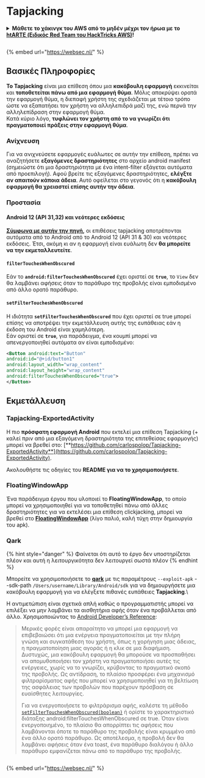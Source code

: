 # Tapjacking

<details>

<summary><strong>Μάθετε το χάκινγκ του AWS από το μηδέν μέχρι τον ήρωα με το</strong> <a href="https://training.hacktricks.xyz/courses/arte"><strong>htARTE (Ειδικός Red Team του HackTricks AWS)</strong></a><strong>!</strong></summary>

Άλλοι τρόποι υποστήριξης του HackTricks:

* Αν θέλετε να δείτε την **εταιρεία σας να διαφημίζεται στο HackTricks** ή να **κατεβάσετε το HackTricks σε μορφή PDF** ελέγξτε τα [**ΣΧΕΔΙΑ ΣΥΝΔΡΟΜΗΣ**](https://github.com/sponsors/carlospolop)!
* Αποκτήστε το [**επίσημο PEASS & HackTricks swag**](https://peass.creator-spring.com)
* Ανακαλύψτε [**την Οικογένεια PEASS**](https://opensea.io/collection/the-peass-family), τη συλλογή μας από αποκλειστικά [**NFTs**](https://opensea.io/collection/the-peass-family)
* **Εγγραφείτε στη** 💬 [**ομάδα Discord**](https://discord.gg/hRep4RUj7f) ή στην [**ομάδα τηλεγραφήματος**](https://t.me/peass) ή **ακολουθήστε** μας στο **Twitter** 🐦 [**@carlospolopm**](https://twitter.com/hacktricks_live)**.**
* **Μοιραστείτε τα χάκινγκ κόλπα σας υποβάλλοντας PRs στα** [**HackTricks**](https://github.com/carlospolop/hacktricks) και [**HackTricks Cloud**](https://github.com/carlospolop/hacktricks-cloud) αποθετήρια του github.

</details>

<figure><img src="https://pentest.eu/RENDER_WebSec_10fps_21sec_9MB_29042024.gif" alt=""><figcaption></figcaption></figure>

{% embed url="https://websec.nl/" %}


## **Βασικές Πληροφορίες**

**Το Tapjacking** είναι μια επίθεση όπου μια **κακόβουλη εφαρμογή** εκκινείται και **τοποθετείται πάνω από μια εφαρμογή θύμα**. Μόλις αποκρύψει ορατά την εφαρμογή θύμα, η διεπαφή χρήστη της σχεδιάζεται με τέτοιο τρόπο ώστε να εξαπατήσει τον χρήστη να αλληλεπιδρά μαζί της, ενώ περνά την αλληλεπίδραση στην εφαρμογή θύμα.\
Κατά κύριο λόγο, **τυφλώνει τον χρήστη από το να γνωρίζει ότι πραγματοποιεί πράξεις στην εφαρμογή θύμα**.

### Ανίχνευση

Για να ανιχνεύσετε εφαρμογές ευάλωτες σε αυτήν την επίθεση, πρέπει να αναζητήσετε **εξαγόμενες δραστηριότητες** στο αρχείο android manifest (σημειώστε ότι μια δραστηριότητα με ένα intent-filter εξάγεται αυτόματα από προεπιλογή). Αφού βρείτε τις εξαγόμενες δραστηριότητες, **ελέγξτε αν απαιτούν κάποια άδεια**. Αυτό οφείλεται στο γεγονός ότι η **κακόβουλη εφαρμογή θα χρειαστεί επίσης αυτήν την άδεια**.

### Προστασία

#### Android 12 (API 31,32) και νεότερες εκδόσεις

[**Σύμφωνα με αυτήν την πηγή**](https://www.geeksforgeeks.org/tapjacking-in-android/)**,** οι επιθέσεις tapjacking αποτρέπονται αυτόματα από το Android από το Android 12 (API 31 & 30) και νεότερες εκδόσεις. Έτσι, ακόμη κι αν η εφαρμογή είναι ευάλωτη δεν **θα μπορείτε να την εκμεταλλευτείτε**.

#### `filterTouchesWhenObscured`

Εάν το **`android:filterTouchesWhenObscured`** έχει οριστεί σε **`true`**, το `View` δεν θα λαμβάνει αφήσεις όταν το παράθυρο της προβολής είναι εμποδισμένο από άλλο ορατό παράθυρο.

#### **`setFilterTouchesWhenObscured`**

Η ιδιότητα **`setFilterTouchesWhenObscured`** που έχει οριστεί σε true μπορεί επίσης να αποτρέψει την εκμετάλλευση αυτής της ευπάθειας εάν η έκδοση του Android είναι χαμηλότερη.\
Εάν οριστεί σε **`true`**, για παράδειγμα, ένα κουμπί μπορεί να απενεργοποιηθεί αυτόματα αν είναι εμποδισμένο:
```xml
<Button android:text="Button"
android:id="@+id/button1"
android:layout_width="wrap_content"
android:layout_height="wrap_content"
android:filterTouchesWhenObscured="true">
</Button>
```
## Εκμετάλλευση

### Tapjacking-ExportedActivity

Η πιο **πρόσφατη εφαρμογή Android** που εκτελεί μια επίθεση Tapjacking (+ καλεί πριν από μια εξαγόμενη δραστηριότητα της επιτεθείσας εφαρμογής) μπορεί να βρεθεί στο: [**https://github.com/carlospolop/Tapjacking-ExportedActivity**](https://github.com/carlospolop/Tapjacking-ExportedActivity).

Ακολουθήστε τις οδηγίες του **README για να το χρησιμοποιήσετε**.

### FloatingWindowApp

Ένα παράδειγμα έργου που υλοποιεί το **FloatingWindowApp**, το οποίο μπορεί να χρησιμοποιηθεί για να τοποθετηθεί πάνω από άλλες δραστηριότητες για να εκτελέσει μια επίθεση clickjacking, μπορεί να βρεθεί στο [**FloatingWindowApp**](https://github.com/aminography/FloatingWindowApp) (λίγο παλιό, καλή τύχη στην δημιουργία του apk).

### Qark

{% hint style="danger" %}
Φαίνεται ότι αυτό το έργο δεν υποστηρίζεται πλέον και αυτή η λειτουργικότητα δεν λειτουργεί σωστά πλέον
{% endhint %}

Μπορείτε να χρησιμοποιήσετε το [**qark**](https://github.com/linkedin/qark) με τις παραμέτρους `--exploit-apk` --sdk-path `/Users/username/Library/Android/sdk` για να δημιουργήσετε μια κακόβουλη εφαρμογή για να ελέγξετε πιθανές ευπάθειες **Tapjacking**.\

Η αντιμετώπιση είναι σχετικά απλή καθώς ο προγραμματιστής μπορεί να επιλέξει να μην λαμβάνει τα αισθητήρια αφής όταν ένα προβάλλεται από άλλο. Χρησιμοποιώντας το [Android Developer’s Reference](https://developer.android.com/reference/android/view/View#security):

> Μερικές φορές είναι απαραίτητο να μπορεί μια εφαρμογή να επιβεβαιώσει ότι μια ενέργεια πραγματοποιείται με την πλήρη γνώση και συγκατάθεση του χρήστη, όπως η χορήγηση μιας άδειας, η πραγματοποίηση μιας αγοράς ή η κλικ σε μια διαφήμιση. Δυστυχώς, μια κακόβουλη εφαρμογή θα μπορούσε να προσπαθήσει να απομυθοποιήσει τον χρήστη να πραγματοποιήσει αυτές τις ενέργειες, χωρίς να το γνωρίζει, κρύβοντας το πραγματικό σκοπό της προβολής. Ως αντίδραση, το πλαίσιο προσφέρει ένα μηχανισμό φιλτραρίσματος αφής που μπορεί να χρησιμοποιηθεί για τη βελτίωση της ασφάλειας των προβολών που παρέχουν πρόσβαση σε ευαίσθητες λειτουργίες.
>
> Για να ενεργοποιήσετε το φιλτράρισμα αφής, καλέστε τη μέθοδο [`setFilterTouchesWhenObscured(boolean)`](https://developer.android.com/reference/android/view/View#setFilterTouchesWhenObscured%28boolean%29) ή ορίστε το χαρακτηριστικό διάταξης android:filterTouchesWhenObscured σε true. Όταν είναι ενεργοποιημένο, το πλαίσιο θα απορρίπτει τις αφήσεις που λαμβάνονται όποτε το παράθυρο της προβολής είναι κρυμμένο από ένα άλλο ορατό παράθυρο. Ως αποτέλεσμα, η προβολή δεν θα λαμβάνει αφήσεις όταν ένα toast, ένα παράθυρο διαλόγου ή άλλο παράθυρο εμφανίζεται πάνω από το παράθυρο της προβολής.

<figure><img src="https://pentest.eu/RENDER_WebSec_10fps_21sec_9MB_29042024.gif" alt=""><figcaption></figcaption></figure>

{% embed url="https://websec.nl/" %}
